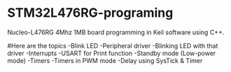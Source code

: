 # STM32L476RG-programing
Nucleo-L476RG 4Mhz 1MB board programming in Keil software using C++. 

#Here are the topics
-Blink LED
-Peripheral driver
-Blinking LED with that driver
-Interrupts
-USART for Print function
-Standby mode (Low-power mode)
-Timers 
-Timers in PWM mode
-Delay using SysTick & Timer



